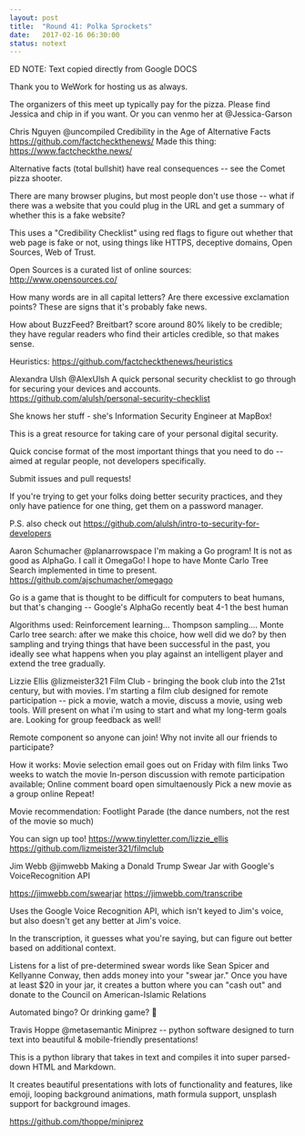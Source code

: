 ```yaml
---
layout: post
title:  "Round 41: Polka Sprockets"
date:   2017-02-16 06:30:00
status: notext
---
```


ED NOTE: Text copied directly from Google DOCS

Thank you to WeWork for hosting us as always.

The organizers of this meet up typically pay for the pizza. Please find Jessica and chip in if you want. Or you can venmo her at @Jessica-Garson

Chris Nguyen
@uncompiled
Credibility in the Age of Alternative Facts
https://github.com/factcheckthenews/
Made this thing: https://www.factcheckthe.news/

Alternative facts (total bullshit) have real consequences -- see the Comet pizza shooter.

There are many browser plugins, but most people don't use those -- what if there was a website that you could plug in the URL and get a summary of whether this is a fake website?

This uses a "Credibility Checklist" using red flags to figure out whether that web page is fake or not, using things like HTTPS, deceptive domains, Open Sources, Web of Trust.

Open Sources is a curated list of online sources: http://www.opensources.co/

How many words are in all capital letters? Are there excessive exclamation points? These are signs that it's probably fake news.

How about BuzzFeed?  Breitbart?
score around 80% likely to be credible; they have regular readers who find their articles credible, so that makes sense.

Heuristics: https://github.com/factcheckthenews/heuristics

Alexandra Ulsh
@AlexUlsh
A quick personal security checklist to go through for securing your devices and accounts.
https://github.com/alulsh/personal-security-checklist

She knows her stuff - she's Information Security Engineer at MapBox!

This is a great resource for taking care of your personal digital security.

Quick concise format of the most important things that you need to do -- aimed at regular people, not developers specifically.

Submit issues and pull requests!

If you're trying to get your folks doing better security practices, and they only have patience for one thing, get them on a password manager.

P.S. also check out https://github.com/alulsh/intro-to-security-for-developers

Aaron Schumacher
@planarrowspace
I'm making a Go program! It is not as good as AlphaGo. I call it OmegaGo! I hope to have Monte Carlo Tree Search implemented in time to present.
https://github.com/ajschumacher/omegago

Go is a game that is thought to be difficult for computers to beat humans, but that's changing -- Google's AlphaGo recently beat 4-1 the best human
 
 Algorithms used:
Reinforcement learning...
Thompson sampling....
Monte Carlo tree search: after we make this choice, how well did we do? by then sampling and trying things that have been successful in the past, you ideally see what happens when you play against an intelligent player and extend the tree gradually.

Lizzie Ellis
@lizmeister321
Film Club - bringing the book club into the 21st century, but with movies. I'm starting a film club designed for remote participation -- pick a movie, watch a movie, discuss a movie, using web tools. Will present on what i'm using to start and what my long-term goals are. Looking for group feedback as well! 

Remote component so anyone can join! Why not invite all our friends to participate?

How it works:
Movie selection email goes out on Friday with film links
Two weeks to watch the movie
In-person discussion with remote participation available; Online comment board open simultaenously
Pick a new movie as a group online
Repeat!

Movie recommendation: Footlight Parade (the dance numbers, not the rest of the movie so much)

You can sign up too!
https://www.tinyletter.com/lizzie_ellis
https://github.com/lizmeister321/filmclub

Jim Webb
@jimwebb
Making a Donald Trump Swear Jar with Google's VoiceRecognition API

https://jimwebb.com/swearjar
https://jimwebb.com/transcribe

Uses the Google Voice Recognition API, which isn't keyed to Jim's voice, but also doesn't get any better at Jim's voice.

In the transcription, it guesses what you're saying, but can figure out better based on additional context.

Listens for a list of pre-determined swear words like Sean Spicer and Kellyanne Conway, then adds money into your "swear jar."  Once you have at least $20 in your jar, it creates a button where you can "cash out" and donate to the Council on American-Islamic Relations

Automated bingo? Or drinking game? :beers: 

Travis Hoppe
@metasemantic
Miniprez -- python software designed to turn text into beautiful & mobile-friendly presentations!

This is a python library that takes in text and compiles it into super parsed-down HTML and Markdown.

It creates beautiful presentations with lots of functionality and features, like emoji, looping background animations, math formula support, unsplash support for background images.

https://github.com/thoppe/miniprez
